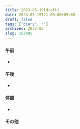 ```yaml
---
title: 2023-05-19[draft]
date: 2023-05-19T21:00:00+09:00
draft: false
tags: ["diary", ""]
archives: 2023-05
slug: 193485
---
```

#### 午前
- 
#### 午後
- 
#### 体調
- 
#### その他
